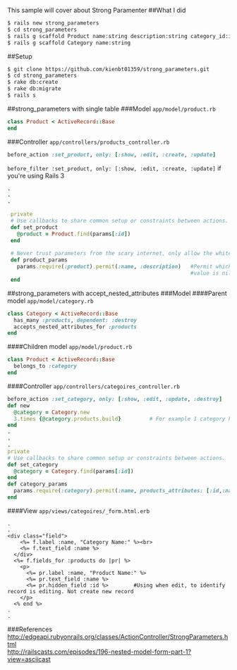 This sample will cover about Strong Paramenter
##What I did
```sh
$ rails new strong_parameters
$ cd strong_parameters
$ rails g scaffold Product name:string description:string category_id:integer
$ rails g scaffold Category name:string
```
##Setup
```sh
$ git clone https://github.com/kienbt01359/strong_parameters.git
$ cd strong_parameters
$ rake db:create
$ rake db:migrate
$ rails s
```
##strong_parameters with single table
###Model
`app/model/product.rb`
```ruby
class Product < ActiveRecord::Base
end  
```
###Controller
`app/controllers/products_controller.rb`
```ruby
before_action :set_product, only: [:show, :edit, :create, :update]              # Rails 4 
```
`before_filter :set_product, only: [:show, :edit, :create, :update]` if you're using Rails 3
```ruby
.
.
.

 private                                                                                                                                                                                                    
 # Use callbacks to share common setup or constraints between actions.                                                                                                                                     
 def set_product                                                                                                                                                                                          
   @product = Product.find(params[:id])                                                                                                                                                                   
 end                                                                                                                                                                                                      
                                                                                                                                                                                                          
 # Never trust parameters from the scary internet, only allow the white list through.                                                                                                                     
 def product_params                                                                                                                                                                                       
   params.require(:product).permit(:name, :description)   #Permit which column you want to add to database, 
                                                          #value is nil when you not permit some column.                                                                                                                                                      
 end 
```


##strong_parameters with accept_nested_attributes
###Model
####Parent model
`app/model/category.rb`
```ruby
class Category < ActiveRecord::Base
  has_many :products, dependent: :destroy
  accepts_nested_attributes_for :products 
end
```
####Children model
`app/model/product.rb`
```ruby
class Product < ActiveRecord::Base                                                                                                                                                                              
  belongs_to :category                                       
end  
```

####Controller
`app/controllers/categoires_controller.rb`
```ruby
before_action :set_category, only: [:show, :edit, :update, :destroy]
def new
  @category = Category.new
  3.times {@category.products.build}         # For example 1 category has 3 products 
end
.
.
.
private
# Use callbacks to share common setup or constraints between actions.
def set_category
  @category = Category.find(params[:id])
end
def category_params
  params.require(:category).permit(:name, products_attributes: [:id,:name])  #Add `id` to use when edit product records
end
```

####View
`app/views/categoires/_form.html.erb`
```erb
.
.
<div class="field">
    <%= f.label :name, "Category Name:" %><br>
    <%= f.text_field :name %>
  </div>
  <%= f.fields_for :products do |pr| %>
    <p>
      <%= pr.label :name, "Product Name:" %>
      <%= pr.text_field :name %>
      <%= pr.hidden_field :id %>        #Using when edit, to identify record is editing. Not create new record
    </p>
  <% end %>
.
.

```

###References
http://edgeapi.rubyonrails.org/classes/ActionController/StrongParameters.html <br/>
http://railscasts.com/episodes/196-nested-model-form-part-1?view=asciicast
